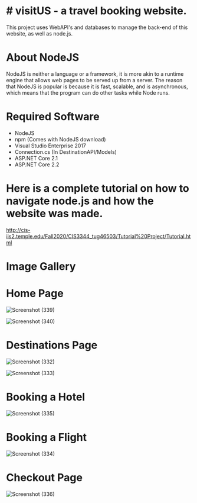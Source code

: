 # # visitUS - a travel booking website.

This project uses WebAPI's and databases to manage the back-end of this website, as well as node.js.


# About NodeJS
NodeJS is neither a language or a framework, it is more akin to a runtime engine that allows web pages to be served up from a server. The reason that NodeJS is popular is because it is fast, scalable, and is asynchronous, which means that the program can do other tasks while Node runs.

# Required Software
* NodeJS
* npm (Comes with NodeJS download)
* Visual Studio Enterprise 2017
* Connection.cs (In DestinationAPI/Models)
* ASP.NET Core 2.1
* ASP.NET Core 2.2


# Here is a complete tutorial on how to navigate node.js and how the website was made.
http://cis-iis2.temple.edu/Fall2020/CIS3344_tug46503/Tutorial%20Project/Tutorial.html

# Image Gallery

# Home Page
![Screenshot (339)](https://user-images.githubusercontent.com/36249471/101050812-c5f9b980-3552-11eb-9380-8ae34f099440.png)

![Screenshot (340)](https://user-images.githubusercontent.com/36249471/101050907-e590e200-3552-11eb-8712-30a38bc1bee3.png)

# Destinations Page
![Screenshot (332)](https://user-images.githubusercontent.com/36249471/101050943-ef1a4a00-3552-11eb-9bc4-c3db8435713c.png)


![Screenshot (333)](https://user-images.githubusercontent.com/36249471/101051023-048f7400-3553-11eb-853f-40e3663d0b4a.png)

# Booking a Hotel
![Screenshot (335)](https://user-images.githubusercontent.com/36249471/101051095-17a24400-3553-11eb-9dab-728ff6aa6615.png)
# Booking a Flight
![Screenshot (334)](https://user-images.githubusercontent.com/36249471/101051306-50dab400-3553-11eb-9b3f-f6c62ae2c4e2.png)
# Checkout Page
![Screenshot (336)](https://user-images.githubusercontent.com/36249471/101051169-2c7ed780-3553-11eb-996a-fc811d5dd9e0.png)
